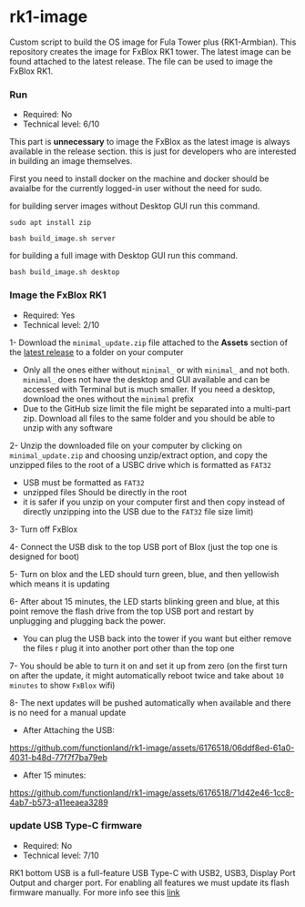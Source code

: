# rk1-image
Custom script to build the OS image for Fula Tower plus (RK1-Armbian). This repository creates the image for FxBlox RK1 tower. The latest image can be found attached to the latest release.
The file can be used to image the FxBlox RK1.


### Run
- Required: No
- Technical level: 6/10
  
This part is <b>unnecessary</b> to image the FxBlox as the latest image is always available in the release section. this is just for developers who are interested in building an image themselves.

First you need to install docker on the machine and docker should be avaialbe for the currently logged-in user without the need for sudo.

for building server images without Desktop GUI run this command.
```shell
sudo apt install zip

bash build_image.sh server
```
for building a full image with Desktop GUI run this command.
```shell
bash build_image.sh desktop
```

### Image the FxBlox RK1
- Required: Yes
- Technical level: 2/10

1- Download the `minimal_update.zip` file attached to the <b>Assets</b> section of the [latest release](https://github.com/functionland/rk1-image/releases/latest) to a folder on your computer
- Only all the ones either without `minimal_` or with `minimal_` and not both. `minimal_` does not have the desktop and GUI available and can be accessed with Terminal but is much smaller. If you need a desktop, download the ones without the `minimal` prefix
- Due to the GitHub size limit the file might be separated into a multi-part zip. Download all files to the same folder and you should be able to unzip with any software
 
2- Unzip the downloaded file on your computer by clicking on `minimal_update.zip` and choosing unzip/extract option, and copy the unzipped files to the root of a USBC drive which is formatted as `FAT32`
- USB must be formatted as `FAT32`
- unzipped files Should be directly in the root
- it is safer if you unzip on your computer first and then copy instead of directly unzipping into the USB due to the `FAT32` file size limit) 
 
3- Turn off FxBlox 
 
4- Connect the USB disk to the top USB port of Blox (just the top one is designed for boot) 
 
5- Turn on blox and the LED should turn green, blue, and then yellowish which means it is updating 
 
6- After about 15 minutes, the LED starts blinking green and blue, at this point remove the flash drive from the top USB port and restart by unplugging and plugging back the power.
- You can plug the USB back into the tower if you want but either remove the files r plug it into another port other than the top one
 
7- You should be able to turn it on and set it up from zero (on the first turn on after the update, it might automatically reboot twice and take about `10 minutes` to show `FxBlox` wifi)

8- The next updates will be pushed automatically when available and there is no need for a manual update

- After Attaching the USB:

https://github.com/functionland/rk1-image/assets/6176518/06ddf8ed-61a0-4031-b48d-77f7f7ba79eb

- After 15 minutes:

https://github.com/functionland/rk1-image/assets/6176518/71d42e46-1cc8-4ab7-b573-a11eeaea3289

### update USB Type-C firmware
- Required: No
- Technical level: 7/10
  
RK1 bottom USB is a full-feature USB Type-C with USB2, USB3, Display Port Output and charger port. For enabling all features we must update its flash firmware manually. For more info see this [link](firmware/README.md)

